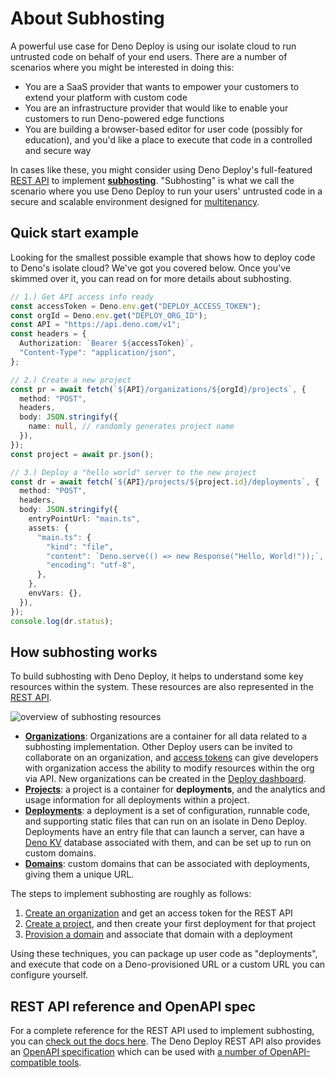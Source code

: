 # About Subhosting

A powerful use case for Deno Deploy is using our isolate cloud to run untrusted
code on behalf of your end users. There are a number of scenarios where you
might be interested in doing this:

- You are a SaaS provider that wants to empower your customers to extend your
  platform with custom code
- You are an infrastructure provider that would like to enable your customers to
  run Deno-powered edge functions
- You are building a browser-based editor for user code (possibly for
  education), and you'd like a place to execute that code in a controlled and
  secure way

In cases like these, you might consider using Deno Deploy's full-featured
[REST API](/deploy/api/rest) to implement
[**subhosting**](https://deno.com/subhosting). "Subhosting" is what we call the
scenario where you use Deno Deploy to run your users' untrusted code in a secure
and scalable environment designed for
[multitenancy](https://www.ibm.com/topics/multi-tenant).

## Quick start example

Looking for the smallest possible example that shows how to deploy code to
Deno's isolate cloud? We've got you covered below. Once you've skimmed over it,
you can read on for more details about subhosting.

```ts
// 1.) Get API access info ready
const accessToken = Deno.env.get("DEPLOY_ACCESS_TOKEN");
const orgId = Deno.env.get("DEPLOY_ORG_ID");
const API = "https://api.deno.com/v1";
const headers = {
  Authorization: `Bearer ${accessToken}`,
  "Content-Type": "application/json",
};

// 2.) Create a new project
const pr = await fetch(`${API}/organizations/${orgId}/projects`, {
  method: "POST",
  headers,
  body: JSON.stringify({
    name: null, // randomly generates project name
  }),
});
const project = await pr.json();

// 3.) Deploy a "hello world" server to the new project
const dr = await fetch(`${API}/projects/${project.id}/deployments`, {
  method: "POST",
  headers,
  body: JSON.stringify({
    entryPointUrl: "main.ts",
    assets: {
      "main.ts": {
        "kind": "file",
        "content": `Deno.serve(() => new Response("Hello, World!"));`,
        "encoding": "utf-8",
      },
    },
    envVars: {},
  }),
});
console.log(dr.status);
```

## How subhosting works

To build subhosting with Deno Deploy, it helps to understand some key resources
within the system. These resources are also represented in the
[REST API](/deploy/api/rest).

![overview of subhosting resources](./subhosting-org-structure.svg)

- [**Organizations**](/deploy/api/rest/organizations): Organizations are a
  container for all data related to a subhosting implementation. Other Deploy
  users can be invited to collaborate on an organization, and
  [access tokens](https://dash.deno.com/account#access-tokens) can give
  developers with organization access the ability to modify resources within the
  org via API. New organizations can be created in the
  [Deploy dashboard](https://dash.deno.com/orgs/new).
- [**Projects**](/deploy/api/rest/projects): a project is a container for
  **deployments**, and the analytics and usage information for all deployments
  within a project.
- [**Deployments**](/deploy/api/rest/deployments): a deployment is a set of
  configuration, runnable code, and supporting static files that can run on an
  isolate in Deno Deploy. Deployments have an entry file that can launch a
  server, can have a [Deno KV](/deploy/kv/manual) database associated with them,
  and can be set up to run on custom domains.
- [**Domains**](/deploy/api/rest/domains): custom domains that can be associated
  with deployments, giving them a unique URL.

The steps to implement subhosting are roughly as follows:

1. [Create an organization](./getting_started.md) and get an access token for
   the REST API
1. [Create a project](./projects_and_deployments.md), and then create your first
   deployment for that project
1. [Provision a domain](../../api/rest/domains.md) and associate that domain
   with a deployment

Using these techniques, you can package up user code as "deployments", and
execute that code on a Deno-provisioned URL or a custom URL you can configure
yourself.

## REST API reference and OpenAPI spec

For a complete reference for the REST API used to implement subhosting, you can
[check out the docs here](/deploy/api/rest). The Deno Deploy REST API also
provides an [OpenAPI specification](https://api.deno.com/v1/openapi.json) which
can be used with [a number of OpenAPI-compatible tools](https://openapi.tools/).
